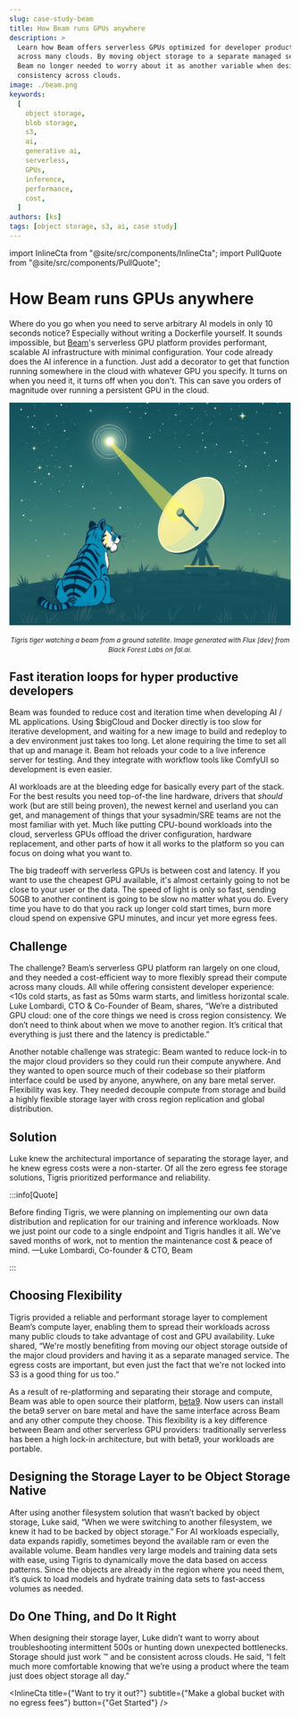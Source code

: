 ```yaml
---
slug: case-study-beam
title: How Beam runs GPUs anywhere
description: >
  Learn how Beam offers serverless GPUs optimized for developer productivity,
  across many clouds. By moving object storage to a separate managed service,
  Beam no longer needed to worry about it as another variable when designing for
  consistency across clouds.
image: ./beam.png
keywords:
  [
    object storage,
    blob storage,
    s3,
    ai,
    generative ai,
    serverless,
    GPUs,
    inference,
    performance,
    cost,
  ]
authors: [ks]
tags: [object storage, s3, ai, case study]
---
```


import InlineCta from "@site/src/components/InlineCta"; import PullQuote from
"@site/src/components/PullQuote";

# How Beam runs GPUs anywhere

Where do you go when you need to serve arbitrary AI models in only 10 seconds notice? Especially without writing a Dockerfile yourself. It sounds impossible, but [Beam](https://beam.cloud)'s
serverless GPU platform provides performant, scalable AI infrastructure with
minimal configuration. Your code already does the AI inference in a function. Just add a decorator to get that function running somewhere in the cloud with whatever GPU you specify. It turns on when you need it, it turns off when you don't. This can save you orders of magnitude over running a persistent GPU in the cloud.

![Tigris tiger watching a beam from a ground satellite. Image generated with Flux [dev] from Black Forest Labs on fal.ai](./beam.png)

<center>
  <small>
    <em>
      Tigris tiger watching a beam from a ground satellite. Image generated with Flux [dev] from Black Forest
      Labs on fal.ai.
    </em>
  </small>
</center>
<!-- truncate -->

## Fast iteration loops for hyper productive developers

Beam was founded to reduce cost and iteration time when developing AI / ML
applications. Using \$bigCloud and Docker directly is too slow for iterative
development, and waiting for a new image to build and redeploy to a dev
environment just takes too long. Let alone requiring the time to set all that up
and manage it. Beam hot reloads your code to a live inference server for
testing. And they integrate with workflow tools like ComfyUI so development is
even easier.

AI workloads are at the bleeding edge for basically every part of the stack. For the best results you need top-of-the line hardware, drivers that _should_ work (but are still being proven), the newest kernel and userland you can get, and management of things that your sysadmin/SRE teams are not the most familiar with yet. Much like putting CPU-bound workloads into the cloud, serverless GPUs offload the driver configuration, hardware replacement, and other parts of how it all works to the platform so you can focus on doing what you want to.

The big tradeoff with serverless GPUs is between cost and latency. If you want to use the cheapest GPU available, it's almost certainly going to not be close to your user or the data. The speed of light is only so fast, sending 50GB to another continent is going to be slow no matter what you do. Every time you have to do that you rack up longer cold start times, burn more cloud spend on expensive GPU minutes, and incur yet more egress fees.

## Challenge

The challenge? Beam’s serverless GPU platform ran largely on one cloud, and they
needed a cost-efficient way to more flexibly spread their compute across many
clouds. All while offering consistent developer experience: \<10s cold starts,
as fast as 50ms warm starts, and limitless horizontal scale. Luke Lombardi, CTO
& Co-Founder of Beam, shares, “We’re a distributed GPU cloud: one of the core
things we need is cross region consistency. We don’t need to think about when we
move to another region. It’s critical that everything is just there and the
latency is predictable.”

Another notable challenge was strategic: Beam wanted to reduce lock-in to the
major cloud providers so they could run their compute anywhere. And they wanted
to open source much of their codebase so their platform interface could be used
by anyone, anywhere, on any bare metal server. Flexibility was key. They needed
decouple compute from storage and build a highly flexible storage layer with
cross region replication and global distribution.

## Solution

Luke knew the architectural importance of separating the storage layer, and he
knew egress costs were a non-starter. Of all the zero egress fee storage
solutions, Tigris prioritized performance and reliability.

:::info[Quote]

Before finding Tigris, we were planning on implementing our own data
distribution and replication for our training and inference workloads. Now we
just point our code to a single endpoint and Tigris handles it all. We've saved
months of work, not to mention the maintenance cost & peace of mind. —Luke
Lombardi, Co-founder & CTO, Beam

:::

## Choosing Flexibility

Tigris provided a reliable and performant storage layer to complement Beam’s
compute layer, enabling them to spread their workloads across many public clouds
to take advantage of cost and GPU availability. Luke shared, “We're mostly
benefiting from moving our object storage outside of the major cloud providers
and having it as a separate managed service. The egress costs are important, but
even just the fact that we're not locked into S3 is a good thing for us too.“

As a result of re-platforming and separating their storage and compute, Beam was
able to open source their platform,
[beta9](https://github.com/beam-cloud/beta9). Now users can install the beta9
server on bare metal and have the same interface across Beam and any other
compute they choose. This flexibility is a key difference between Beam and other
serverless GPU providers: traditionally serverless has been a high lock-in
architecture, but with beta9, your workloads are portable.

## Designing the Storage Layer to be Object Storage Native

After using another filesystem solution that wasn’t backed by object storage,
Luke said, “When we were switching to another filesystem, we knew it had to be
backed by object storage.” For AI workloads especially, data expands rapidly,
sometimes beyond the available ram or even the available volume. Beam handles
very large models and training data sets with ease, using Tigris to dynamically
move the data based on access patterns. Since the objects are already in the
region where you need them, it’s quick to load models and hydrate training data
sets to fast-access volumes as needed.

## Do One Thing, and Do It Right

When designing their storage layer, Luke didn’t want to worry about
troubleshooting intermittent 500s or hunting down unexpected bottlenecks.
Storage should just work :tm: and be consistent across clouds. He said, “I felt
much more comfortable knowing that we’re using a product where the team just
does object storage all day.”

<InlineCta
  title={"Want to try it out?"}
  subtitle={"Make a global bucket with no egress fees"}
  button={"Get Started"}
/>
